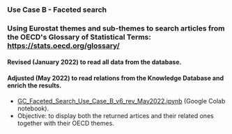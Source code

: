 
### Use Case B - Faceted search 
### Using Eurostat themes and sub-themes to search articles from the OECD's Glossary of Statistical Terms: https://stats.oecd.org/glossary/

#### Revised (January 2022) to read all data from the database.
#### Adjusted (May 2022) to read relations from the Knowledge Database and enrich the results.
*    [GC_Faceted_Search_Use_Case_B_v6_rev_May2022.ipynb](GC_Faceted_Search_Use_Case_B_v6_rev_May2022.ipynb) (Google Colab notebook). 
*    Objective: to display both the returned artices and their related ones together with their OECD themes.


